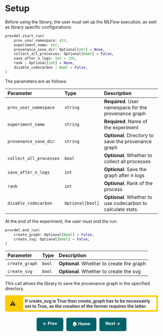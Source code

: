 
# Setup

Before using the library, the user must set up the MLFlow execution, as well as library specific configurations: 

```python
prov4ml.start_run(
    prov_user_namespace: str,
    experiment_name: str,
    provenance_save_dir: Optional[str] = None,
    collect_all_processes: Optional[bool] = False,
    save_after_n_logs: int = 100,
    rank : Optional[int] = None, 
    disable_codecarbon : bool = False,
)
```

The parameters are as follows:

| Parameter | Type     | Description                |
| :-------- | :------- | :------------------------- |
| `prov_user_namespace` | `string` | **Required**. User namespace for the provenance graph |
| `experiment_name` | `string` | **Required**. Name of the experiment |
| `provenance_save_dir` | `string` | **Optional**. Directory to save the provenance graph |
| `collect_all_processes` | `bool` | **Optional**. Whether to collect all processes |
| `save_after_n_logs` | `int` | **Optional**. Save the graph after n logs |
| `rank` | `int` | **Optional**. Rank of the process |
| `disable_codecarbon` | `Optional[bool]` | **Optional**. Whether to use codecarbon to calculate stats. |

At the end of the experiment, the user must end the run:

```python
prov4ml.end_run(
    create_graph: Optional[bool] = False, 
    create_svg: Optional[bool] = False, 
)
```

| Parameter | Type     | Description                |
| :-------- | :------- | :------------------------- |
| `create_graph` | `bool` | **Optional**. Whether to create the graph |
| `create_svg` | `bool` | **Optional**. Whether to create the svg |

This call allows the library to save the provenance graph in the specified directory. 


<div style="display: flex; align-items: center; background-color: #ffcc00; color: #333; border: 5px solid #ffcc00; font-weight: bold; border-radius: 5px; position: relative;">
    <span style="position: absolute; left: 10px; font-size: 20px;">⚠</span>
    <span style="margin-left: 55px; padding: 5px; background-color: white; border-radius: 5px; width:100%">If create_svg is True then create_graph has to be necessairly set to True, as the creation of the former requires the latter. </span>
</div>

<div style="display: flex; justify-content: center; gap: 10px; margin-top: 20px;">
    <a href="installation.md" style="text-decoration: none; background-color: #006269; color: white; padding: 10px 20px; border-radius: 5px; font-weight: bold; transition: 0.3s;">← Prev</a>
    <a href="." style="text-decoration: none; background-color: #006269; color: white; padding: 10px 20px; border-radius: 5px; font-weight: bold; transition: 0.3s;">🏠 Home</a>
    <a href="prov_graph.md" style="text-decoration: none; background-color: #006269; color: white; padding: 10px 20px; border-radius: 5px; font-weight: bold; transition: 0.3s;">Next →</a>
</div>